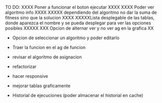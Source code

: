 TO DO:
XXXX Poner a funcionar el boton ejecutar XXXX
XXXX Poder ver algoritmo info XXXX
XXXXX dependiendo del algoritmo no dar la suma de fitness sino que la solucion XXXX
XXXXXLista desplegable de las tablas, donde aparezca el nombre y se pueda desplegar para ver las opciones posibles XXXXX
XXX Opcion de alternar ver y no ver ag en la grafica XX



- Opcion de seleccionar un algoritmo y poder editarlo
- Traer la funcion en el ag de funcion


- revisar el algoritmo de asignacion
- refactorizar
- hacer responsive
- mejorar tablas graficamente
- Historial de ejecuciones (poder almacenar el historial en cache)
